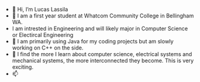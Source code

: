 - 👋 Hi, I’m Lucas Lassila
- 👀 I am a first year student at Whatcom Community College in Bellingham WA.
- I am intrested in Engineering and will likely major in Computer Science or Electircal Engineering
- 🌱 I am primarily using Java for my coding projects but am slowly working on C++ on the side.
- 💞️ I find the more I learn about computer science, electrical systems and mechanical systems, the more interconnected they become. This is very exciting.
- 📫 

<!---
llassila23/llassila23 is a ✨ special ✨ repository because its `README.md` (this file) appears on your GitHub profile.
You can click the Preview link to take a look at your changes.
--->
